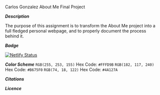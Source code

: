 #

Carlos Gonzalez About Me Final Project

***Description***

The purpose of this assignment is to transform the About Me project into a full fledged personal webpage, and to properly document the process behind it.

***Badge***

[![Netlify Status](https://api.netlify.com/api/v1/badges/c73e42de-b6db-4267-8812-86b5f924998c/deploy-status)](https://app.netlify.com/sites/about-me-spartancarlos27/deploys)

***Color Scheme***
 `RGB(255, 253, 155)` Hex Code: `#FFFD9B`
 `RGB(182, 117, 240)` Hex Code: `#B675F0`
 `RGB(74, 18, 122)` Hex Code: `#4A127A`

***Citations***

***Licence***


